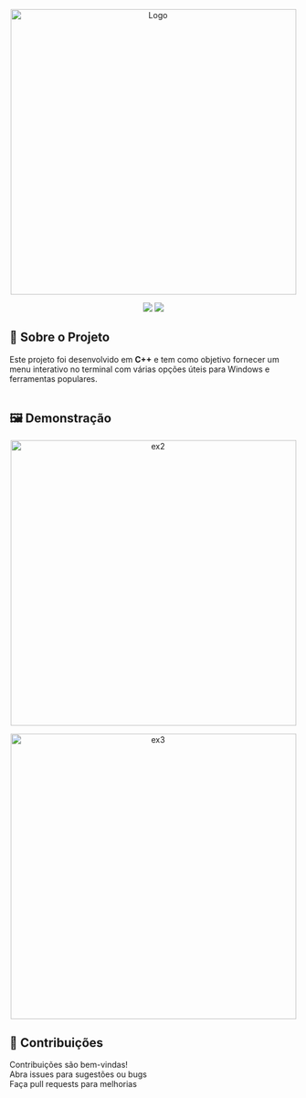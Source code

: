 <p align="center"><img src="https://github.com/tommyst0/catool/blob/main/image.png" alt="Logo" width="500"/></p>

<p align="center"> <img src="https://img.shields.io/badge/C%2B%2B-00599C?style=for-the-badge&logo=cplusplus&logoColor=white"/> <img src="https://img.shields.io/badge/Windows-0078D6?style=for-the-badge&logo=windows&logoColor=white"/>  </p>

## 📌 Sobre o Projeto
Este projeto foi desenvolvido em **C++** e tem como objetivo fornecer um menu interativo no terminal com várias opções úteis para Windows e ferramentas populares.</br></br>

## 🖼️ Demonstração
<p align="center"><img src="https://github.com/tommyst0/catool/blob/main/exemplo1.png" alt="ex2" width="500"/></p>
<p align="center"><img src="https://github.com/tommyst0/catool/blob/main/exemplo2.png" alt="ex3" width="500"/></p>


## 🤝 Contribuições
Contribuições são bem-vindas!</br>
Abra issues para sugestões ou bugs</br>
Faça pull requests para melhorias</br>
